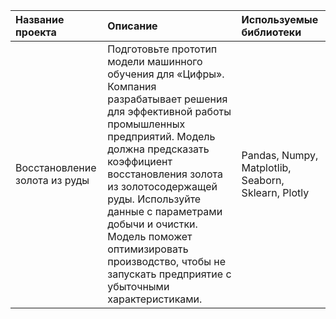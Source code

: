 | Название проекта | Описание | Используемые библиотеки |
| :-------------------- | :--------------------- |:---------------------------|
| Восстановление золота из руды |Подготовьте прототип модели машинного обучения для «Цифры». Компания разрабатывает решения для эффективной работы промышленных предприятий. Модель должна предсказать коэффициент восстановления золота из золотосодержащей руды. Используйте данные с параметрами добычи и очистки. Модель поможет оптимизировать производство, чтобы не запускать предприятие с убыточными характеристиками.| Pandas, Numpy, Matplotlib, Seaborn, Sklearn, Plotly |
